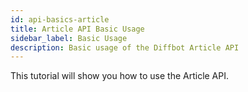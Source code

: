 ```yaml
---
id: api-basics-article
title: Article API Basic Usage
sidebar_label: Basic Usage
description: Basic usage of the Diffbot Article API
---
```


This tutorial will show you how to use the Article API.
